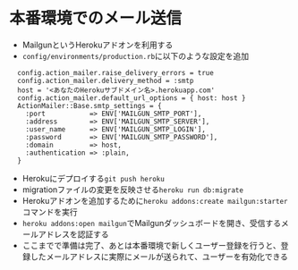 # 本番環境でのメール送信
- MailgunというHerokuアドオンを利用する
- ```config/environments/production.rb```に以下のような設定を追加
```
  config.action_mailer.raise_delivery_errors = true
  config.action_mailer.delivery_method = :smtp
  host = '<あなたのHerokuサブドメイン名>.herokuapp.com'
  config.action_mailer.default_url_options = { host: host }
  ActionMailer::Base.smtp_settings = {
    :port           => ENV['MAILGUN_SMTP_PORT'],
    :address        => ENV['MAILGUN_SMTP_SERVER'],
    :user_name      => ENV['MAILGUN_SMTP_LOGIN'],
    :password       => ENV['MAILGUN_SMTP_PASSWORD'],
    :domain         => host,
    :authentication => :plain,
  }
 ```
 - Herokuにデプロイする```git push heroku```
 - migrationファイルの変更を反映させる```heroku run db:migrate```
 - Herokuアドオンを追加するために```heroku addons:create mailgun:starter```コマンドを実行
 - ```heroku addons:open mailgun```でMailgunダッシュボードを開き、受信するメールアドレスを認証する
 - ここまでで準備は完了、あとは本番環境で新しくユーザー登録を行うと、登録したメールアドレスに実際にメールが送られて、ユーザーを有効化できる
